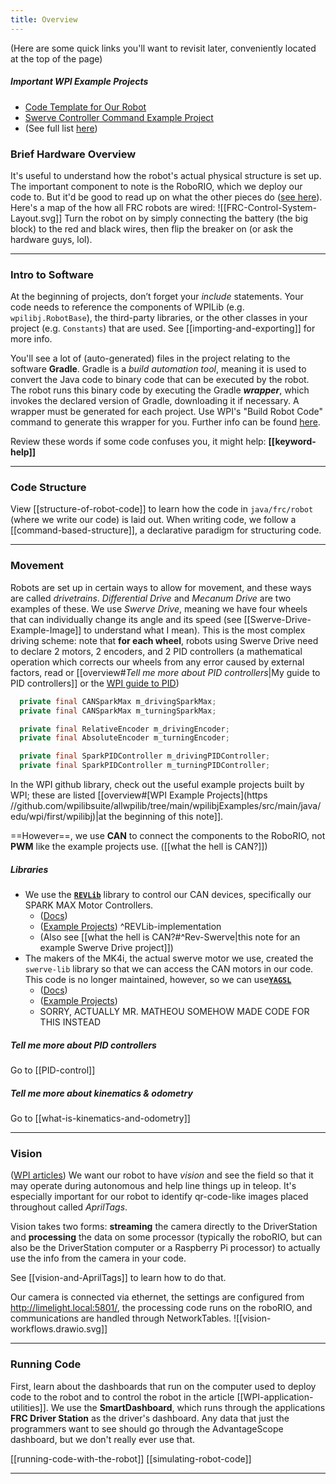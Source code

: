 ```yaml
---
title: Overview
---
```

(Here are some quick links you'll want to revisit later, conveniently located at the top of the page)
##### Important WPI Example Projects
-  [Code Template for Our Robot](https://github.com/wpilibsuite/allwpilib/tree/main/wpilibjExamples/src/main/java/edu/wpi/first/wpilibj/templates/commandbased) 
- [Swerve Controller Command Example Project](https://github.com/wpilibsuite/allwpilib/tree/main/wpilibjExamples/src/main/java/edu/wpi/first/wpilibj/examples/swervecontrollercommand)
- (See full list [here](https://github.com/wpilibsuite/allwpilib/tree/main/wpilibjExamples/src/main/java/edu/wpi/first/wpilibj))
### Brief Hardware Overview

It's useful to understand how the robot's actual physical structure is set up. The important component to note is the RoboRIO, which we deploy our code to. But it'd be good to read up on what the other pieces do ([see here](https://docs.wpilib.org/en/stable/docs/controls-overviews/control-system-hardware.html)).
Here's a map of the how all FRC robots are wired:
![[FRC-Control-System-Layout.svg]]
Turn the robot on by simply connecting the battery (the big block) to the red and black wires, then flip the breaker on (or ask the hardware guys, lol).

---
### Intro to Software

At the beginning of projects, don’t forget your *include* statements. Your code needs to reference the components of WPILib (e.g. `wpilibj.RobotBase`), the third-party libraries, or the other classes in your project (e.g. `Constants`) that are used. See [[importing-and-exporting]] for more info.

You'll see a lot of (auto-generated) files in the project relating to the software **Gradle**. Gradle is a *build automation tool*, meaning it is used to convert the Java code to binary code that can be executed by the robot. The robot runs this binary code by executing the Gradle ***wrapper***, which invokes the declared version of Gradle, downloading it if necessary. A wrapper must be generated for each project. Use WPI's "Build Robot Code" command to generate this wrapper for you. Further info can be found [here](https://docs.wpilib.org/en/stable/docs/software/vscode-overview/deploying-robot-code.html).

Review these words if some code confuses you, it might help: **[[keyword-help]]**

---
### Code Structure

View  [[structure-of-robot-code]] to learn how the code in `java/frc/robot` (where we write our code) is laid out.
When writing code, we follow a [[command-based-structure]], a declarative paradigm for structuring code.

---
### Movement

Robots are set up in certain ways to allow for movement, and these ways are called *drivetrains*. *Differential Drive* and *Mecanum Drive* are two examples of these. We use *Swerve Drive*, meaning we have four wheels that can individually change its angle and its speed (see [[Swerve-Drive-Example-Image]] to understand what I mean). 
This is the most complex driving scheme: note that **for each wheel**, robots using Swerve Drive need to declare 2 motors, 2 encoders, and 2 PID controllers (a mathematical operation which corrects our wheels from any error caused by external factors, read or [[overview#*Tell me more about PID controllers*|My guide to PID controllers]] or the [WPI guide to PID](https://docs.wpilib.org/en/stable/docs/software/advanced-controls/controllers/pidcontroller.html)) 
```java
  private final CANSparkMax m_drivingSparkMax;
  private final CANSparkMax m_turningSparkMax;

  private final RelativeEncoder m_drivingEncoder;
  private final AbsoluteEncoder m_turningEncoder;

  private final SparkPIDController m_drivingPIDController;
  private final SparkPIDController m_turningPIDController;
```

In the WPI github library, check out the useful example projects built by WPI; these are listed [[overview#[WPI Example Projects](https //github.com/wpilibsuite/allwpilib/tree/main/wpilibjExamples/src/main/java/edu/wpi/first/wpilibj)|at the beginning of this note]].

==However==, we use **CAN** to connect the components to the RoboRIO, not **PWM** like the example projects use. 
([[what the hell is CAN?]])

##### *Libraries*
- We use the [**`REVLib`**](https://docs.revrobotics.com/brushless/spark-max/revlib) library to control our CAN devices, specifically our SPARK MAX Motor Controllers. 
	- ([Docs](https://codedocs.revrobotics.com/java/com/revrobotics/package-summary.html)) 
	- ([Example Projects](https://docs.revrobotics.com/brushless/spark-max/revlib/code-examples)) ^REVLib-implementation
	- (Also see [[what the hell is CAN?#^Rev-Swerve|this note for an example Swerve Drive project]])
- The makers of the MK4i, the actual swerve motor we use, created the `swerve-lib` library so that we can access the CAN motors in our code. This code is no longer maintained, however, so we can use[**`YAGSL`**](https://github.com/BroncBotz3481/YAGSL/tree/main) 
	- ([Docs](https://broncbotz3481.github.io/YAGSL/swervelib/package-summary.html)) 
	- ([Example Projects](https://github.com/BroncBotz3481/YAGSL-Example/tree/main)) 
	- SORRY, ACTUALLY MR. MATHEOU SOMEHOW MADE CODE FOR THIS INSTEAD

##### *Tell me more about PID controllers*
Go to [[PID-control]]

##### *Tell me more about kinematics & odometry*
Go to [[what-is-kinematics-and-odometry]]

---
### Vision 
([WPI articles](https://docs.wpilib.org/en/stable/docs/software/vision-processing/index.html))
We want our robot to have *vision* and see the field so that it may operate during autonomous and help line things up in teleop. It's especially important for our robot to identify qr-code-like images placed throughout called *AprilTags*.

Vision takes two forms: **streaming** the camera directly to the DriverStation and **processing** the data on some processor (typically the roboRIO, but can also be the DriverStation computer or a Raspberry Pi processor) to actually use the info from the camera in your code.

See [[vision-and-AprilTags]] to learn how to do that.

Our camera is connected via ethernet, the settings are configured from http://limelight.local:5801/, the processing code runs on the roboRIO, and communications are handled through NetworkTables.
![[vision-workflows.drawio.svg]]

---
### Running Code

First, learn about the dashboards that run on the computer used to deploy code to the robot and to control the robot in the article [[WPI-application-utilities]]. We use the **SmartDashboard**, which runs through the applications **FRC Driver Station** as the driver's dashboard. Any data that just the programmers want to see should go through the AdvantageScope dashboard, but we don't really ever use that.

 [[running-code-with-the-robot]]
 [[simulating-robot-code]]
  
--- 
